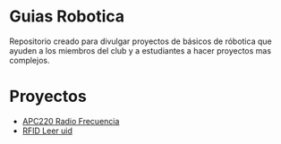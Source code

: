 # Guias Robotica

Repositorio creado para divulgar proyectos de básicos de róbotica que ayuden a los miembros del club y a estudiantes a hacer proyectos mas complejos.

# Proyectos
- [APC220 Radio Frecuencia](./APC220/README.md)
- [RFID Leer uid](./RFID/README.md)